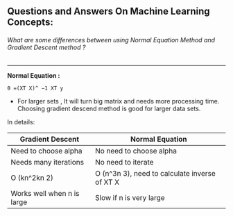 ## Questions and Answers On Machine Learning Concepts: 


###### What are some differences between using Normal Equation Method and Gradient Descent method ?
---

**Normal Equation :**
 
```equation
θ =(XT X)^ −1 XT y
```

- For larger sets , It will turn big matrix and needs more processing time. Choosing gradient descend method is good for larger data sets.

In details:

|Gradient Descent|Normal Equation|
|----------------|---------------|
|Need to choose alpha	| No need to choose alpha|
|Needs many iterations	|No need to iterate|
|O (kn^2kn 2)| O (n^3n 3), need to calculate inverse of XT X|
|Works well when n is large	| Slow if n is very large|
